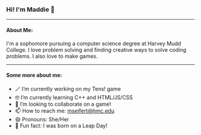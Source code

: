 ### Hi! I'm Maddie 📎
_____________

#### About Me:
I'm a sophomore pursuing a computer science degree at Harvey Mudd College. I love problem solving and finding creative ways to solve coding problems. I also love to make games.

---

#### Some more about me:

- 🪄 I’m currently working on my Tens! game
- 🤓 I’m currently learning C++ and HTML/JS/CSS
- 👯 I’m looking to collaborate on a game!
- 📫 How to reach me: mseifert@hmc.edu
- 😄 Pronouns: She/Her
- 🐸 Fun fact: I was born on a Leap Day!
<!--
**mrseifert04/mrseifert04** is a ✨ _special_ ✨ repository because its `README.md` (this file) appears on your GitHub profile.

Hi! I'm Maddie 📎

- 🪄 I’m currently working on my Tens! game
- 🤓 I’m currently learning C++ and HTML/JS/CSS
- 👯 I’m looking to collaborate on a game!
- 📫 How to reach me: mseifert@hmc.edu
- 😄 Pronouns: She/Her
- 🐸 Fun fact: I was born on a Leap Day!
-->

